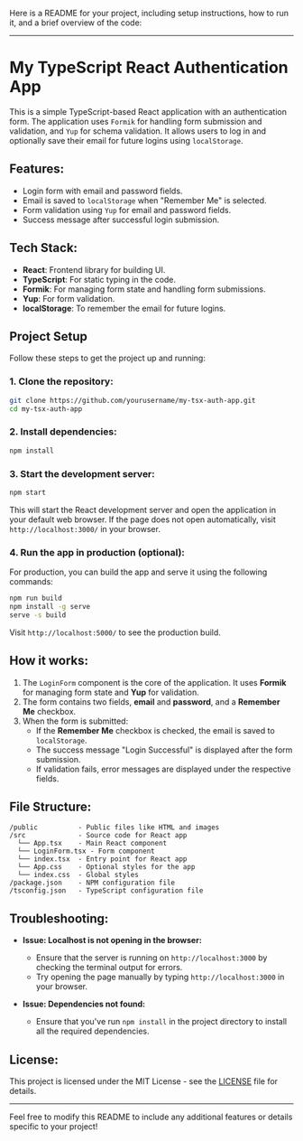 Here is a README for your project, including setup instructions, how to run it, and a brief overview of the code:

---

# My TypeScript React Authentication App

This is a simple TypeScript-based React application with an authentication form. The application uses `Formik` for handling form submission and validation, and `Yup` for schema validation. It allows users to log in and optionally save their email for future logins using `localStorage`.

## Features:
- Login form with email and password fields.
- Email is saved to `localStorage` when "Remember Me" is selected.
- Form validation using `Yup` for email and password fields.
- Success message after successful login submission.

## Tech Stack:
- **React**: Frontend library for building UI.
- **TypeScript**: For static typing in the code.
- **Formik**: For managing form state and handling form submissions.
- **Yup**: For form validation.
- **localStorage**: To remember the email for future logins.

## Project Setup

Follow these steps to get the project up and running:

### 1. Clone the repository:

```bash
git clone https://github.com/yourusername/my-tsx-auth-app.git
cd my-tsx-auth-app
```

### 2. Install dependencies:

```bash
npm install
```

### 3. Start the development server:

```bash
npm start
```

This will start the React development server and open the application in your default web browser. If the page does not open automatically, visit `http://localhost:3000/` in your browser.

### 4. Run the app in production (optional):

For production, you can build the app and serve it using the following commands:

```bash
npm run build
npm install -g serve
serve -s build
```

Visit `http://localhost:5000/` to see the production build.

## How it works:

1. The `LoginForm` component is the core of the application. It uses **Formik** for managing form state and **Yup** for validation.
2. The form contains two fields, **email** and **password**, and a **Remember Me** checkbox.
3. When the form is submitted:
   - If the **Remember Me** checkbox is checked, the email is saved to `localStorage`.
   - The success message "Login Successful" is displayed after the form submission.
   - If validation fails, error messages are displayed under the respective fields.

## File Structure:

```
/public          - Public files like HTML and images
/src             - Source code for React app
  └── App.tsx    - Main React component
  └── LoginForm.tsx - Form component
  └── index.tsx  - Entry point for React app
  └── App.css    - Optional styles for the app
  └── index.css  - Global styles
/package.json    - NPM configuration file
/tsconfig.json   - TypeScript configuration file
```

## Troubleshooting:

- **Issue: Localhost is not opening in the browser:**
  - Ensure that the server is running on `http://localhost:3000` by checking the terminal output for errors.
  - Try opening the page manually by typing `http://localhost:3000` in your browser.

- **Issue: Dependencies not found:**
  - Ensure that you've run `npm install` in the project directory to install all the required dependencies.

## License:

This project is licensed under the MIT License - see the [LICENSE](LICENSE) file for details.

---

Feel free to modify this README to include any additional features or details specific to your project!

